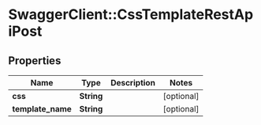 # SwaggerClient::CssTemplateRestApiPost

## Properties
Name | Type | Description | Notes
------------ | ------------- | ------------- | -------------
**css** | **String** |  | [optional] 
**template_name** | **String** |  | [optional] 

